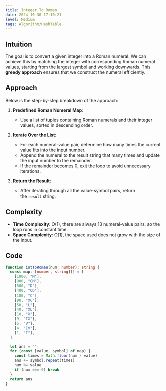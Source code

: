```yaml
---
title: Integer To Roman
date: 2024-10-30 17:10:21
level: Medium
tags: Algorithm/HashTable
---
```


## Intuition

The goal is to convert a given integer into a Roman numeral. We can achieve this by matching the integer with corresponding Roman numeral values, starting from the largest symbol and working downwards. This **greedy approach** ensures that we construct the numeral efficiently.

## Approach

Below is the step-by-step breakdown of the approach:

1. **Predefined Roman Numeral Map**:
	- Use a list of tuples containing Roman numerals and their integer values, sorted in descending order.

2. **Iterate Over the List**:
	- For each numeral-value pair, determine how many times the current value fits into the input number.
	- Append the numeral to the result string that many times and update the input number to the remainder.
	- If the remainder becomes 0, exit the loop to avoid unnecessary iterations.

3. **Return the Result**:
	- After iterating through all the value-symbol pairs, return the `result` string.

## Complexity

- **Time Complexity**: O(1), there are always 13 numeral-value pairs, so the loop runs in constant time.
- **Space Complexity**: O(1), the space used does not grow with the size of the input.

## Code

```ts
function intToRoman(num: number): string {
  const map: [number, string][] = [
    [1000, "M"],
    [900, "CM"],
    [500, "D"],
    [400, "CD"],
    [100, "C"],
    [90, "XC"],
    [50, "L"],
    [40, "XL"],
    [10, "X"],
    [9, "IX"],
    [5, "V"],
    [4, "IV"],
    [1, "I"],
  ]

  let ans = "";
  for (const [value, symbol] of map) {
    const times = Math.floor(num / value)
    ans += symbol.repeat(times)
    num %= value
    if (num === 0) break
  }
  return ans
}
```

